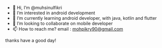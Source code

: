 - 👋 Hi, I’m @muhsinulfikri
- 👀 I’m interested in android development
- 🌱 I’m currently learning android developer, with java, kotlin and flutter
- 💞️ I’m looking to collaborate on mobile developer
- 📫 How to reach me? email : mohpikry90@gmail.com

thanks have a good day!

<!---
muhsinulfikri/muhsinulfikri is a ✨ special ✨ repository because its `README.md` (this file) appears on your GitHub profile.
You can click the Preview link to take a look at your changes.
--->
